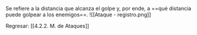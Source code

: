 
Se refiere a la distancia que alcanza el golpe y, por ende, a ==qué distancia puede golpear a los enemigos==.
![[Ataque - registro.png]]


Regresar: [[4.2.2. M. de Ataques]]